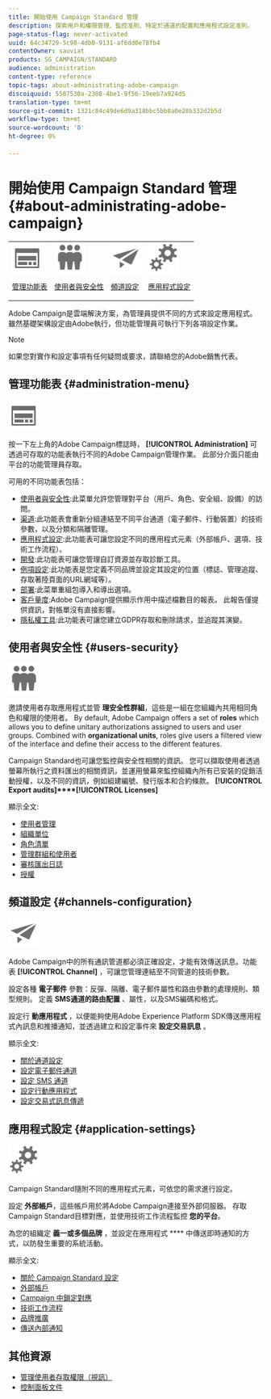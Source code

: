 ```yaml
---
title: 開始使用 Campaign Standard 管理
description: 探索用戶和權限管理、監控准則、特定於通道的配置和應用程式設定准則。
page-status-flag: never-activated
uuid: 64c34729-5c98-4db0-9131-af6dd0e78fb4
contentOwner: sauviat
products: SG_CAMPAIGN/STANDARD
audience: administration
content-type: reference
topic-tags: about-administrating-adobe-campaign
discoiquuid: 5587530a-2308-4be1-9f56-19eeb7a924d5
translation-type: tm+mt
source-git-commit: 1321c84c49de6d9a318bbc5bb8a0e28b332d2b5d
workflow-type: tm+mt
source-wordcount: '0'
ht-degree: 0%

---
```



# 開始使用 Campaign Standard 管理 {#about-administrating-adobe-campaign}

<table>
<tr><td><img src="assets/do-not-localize/icon_menu.svg" width="60px"><p><a href="#administration-menu">管理功能表</a></p></td>
<td><img src="assets/do-not-localize/icon_users.svg" width="60px"><p><a href="#users-security">使用者與安全性</a></p></td>
<td><img src="assets/do-not-localize/icon_channels.svg" width="60px"><p><a href="#channels-configuration">頻道設定</a></p></td>
<td><img src="assets/do-not-localize/icon_settings.svg" width="60px"><p><a href="#application-settings">應用程式設定</a></p></td></tr>
</table>

Adobe Campaign是雲端解決方案，為管理員提供不同的方式來設定應用程式。 雖然基礎架構設定由Adobe執行，但功能管理員可執行下列各項設定作業。

>[!NOTE]
>
>如果您對實作和設定事項有任何疑問或要求，請聯絡您的Adobe銷售代表。

## 管理功能表 {#administration-menu}

<img src="assets/do-not-localize/icon_menu.svg" width="60px">

按一下左上角的Adobe Campaign標誌時， **[!UICONTROL Administration]** 可透過可存取的功能表執行不同的Adobe Campaign管理作業。 此部分介面只能由平台的功能管理員存取。

可用的不同功能表包括：

* [使用者與安全性](../../administration/using/about-access-management.md):此菜單允許您管理對平台（用戶、角色、安全組、設備）的訪問。
* [渠道](../../administration/using/about-channel-configuration.md):此功能表會重新分組連結至不同平台通道（電子郵件、行動裝置）的技術參數，以及分類和隔離管理。
* [應用程式設定](../../administration/using/external-accounts.md):此功能表可讓您設定不同的應用程式元素（外部帳戶、選項、技術工作流程）。
* [開發](../../developing/using/data-model-concepts.md):此功能表可讓您管理自訂資源並存取診斷工具。
* [例項設定](../../administration/using/branding.md):此功能表是您定義不同品牌並設定其設定的位置（標誌、管理追蹤、存取著陸頁面的URL網域等）。
* [部署](../../automating/using/managing-packages.md):此菜單重組包導入和導出選項。
* [客戶量度](../../audiences/using/active-profiles.md):Adobe Campaign提供顯示作用中描述檔數目的報表。 此報告僅提供資訊，對帳單沒有直接影響。
* [隱私權工具](https://helpx.adobe.com/tw/campaign/kb/campaign-privacy.html):此功能表可讓您建立GDPR存取和刪除請求，並追蹤其演變。

## 使用者與安全性 {#users-security}

<img src="assets/do-not-localize/icon_users.svg"  width="60px">

邀請使用者存取應用程式並管 **理安全性群組**，這些是一組在您組織內共用相同角色和權限的使用者。 By default, Adobe Campaign offers a set of **roles** which allows you to define unitary authorizations assigned to users and user groups. Combined with **organizational units**, roles give users a filtered view of the interface and define their access to the different features.

Campaign Standard也可讓您監控與安全性相關的資訊。 您可以擷取使用者透過螢幕所執行之資料匯出的相關資訊，並運用螢幕來監控組織內所有已安裝的促銷活動授權，以及不同的資訊，例如組建編號、發行版本和合約條款。 **[!UICONTROL Export audits]****[!UICONTROL Licenses]**

顯示全文:

* [使用者管理](../../administration/using/users-management.md)
* [組織單位](../../administration/using/organizational-units.md)
* [角色清單](../../administration/using/list-of-roles.md)
* [管理群組和使用者](../../administration/using/managing-groups-and-users.md)
* [審核匯出日誌](../../administration/using/auditing-export-logs.md)
* [授權](../../administration/using/licenses.md)

## 頻道設定 {#channels-configuration}

<img src="assets/do-not-localize/icon_channels.svg" width="60px">

Adobe Campaign中的所有通訊管道都必須正確設定，才能有效傳送訊息。功能表 **[!UICONTROL Channel]** ，可讓您管理連結至不同管道的技術參數。

設定各種 **電子郵件** 參數：反彈、隔離、電子郵件屬性和路由參數的處理規則、類型規則。 定義 **SMS通道的路由配置** 、屬性，以及SMS編碼和格式。

設定行 **動應用程式** ，以便能夠使用Adobe Experience Platform SDK傳送應用程式內訊息和推播通知，並透過建立和設定事件來 **設定交易訊息** 。

顯示全文:

* [關於通道設定](../../administration/using/about-channel-configuration.md)
* [設定電子郵件通道](../../administration/using/configuring-email-channel.md)
* [設定 SMS 通道](../../administration/using/configuring-sms-channel.md)
* [設定行動應用程式](../../administration/using/configuring-a-mobile-application.md)
* [設定交易式訊息傳遞](../../administration/using/configuring-transactional-messaging.md)

## 應用程式設定 {#application-settings}

<img src="assets/do-not-localize/icon_settings.svg" width="60px">

Campaign Standard隨附不同的應用程式元素，可依您的需求進行設定。

設定 **外部帳戶**，這些帳戶用於將Adobe Campaign連接至外部伺服器。 存取Campaign Standard目標對應，並使用技術工作流程監控 **您的平台**。

為您的組織定 **義一或多個品牌** ，並設定在應用程式 **** 中傳送即時通知的方式，以防發生重要的系統活動。

顯示全文:

* [關於 Campaign Standard 設定](../../administration/using/about-campaign-standard-settings.md)
* [外部帳戶](../../administration/using/external-accounts.md)
* [Campaign 中鎖定對應](../../administration/using/target-mappings-in-campaign.md)
* [技術工作流程](../../administration/using/technical-workflows.md)
* [品牌推廣](../../administration/using/branding.md)
* [傳送內部通知](../../administration/using/sending-internal-notifications.md)

## 其他資源

* [管理使用者存取權限（視訊）](https://docs.adobe.com/content/help/en/campaign-standard-learn/tutorials/administrating/managing-user-access-rights.html)
* [控制面板文件](https://docs.adobe.com/content/help/zh-Hant/control-panel/using/control-panel-home.html)
